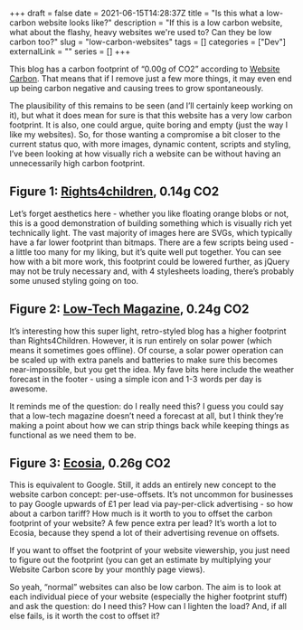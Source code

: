 +++
draft = false
date = 2021-06-15T14:28:37Z
title = "Is this what a low-carbon website looks like?"
description = "If this is a low carbon website, what about the flashy, heavy websites we're used to? Can they be low carbon too?"
slug = "low-carbon-websites"
tags = []
categories = ["Dev"]
externalLink = ""
series = []
+++

This blog has a carbon footprint of “0.00g of CO2” according to [Website Carbon](https://www.websitecarbon.com/website/well-made-uk/). That means that if I remove just a few more things, it may even end up being carbon negative and causing trees to grow spontaneously.

The plausibility of this remains to be seen (and I’ll certainly keep working on it), but what it does mean for sure is that this website has a very low carbon footprint. It is also, one could argue, quite boring and empty (just the way I like my websites). So, for those wanting a compromise a bit closer to the current status quo, with more images, dynamic content, scripts and styling, I’ve been looking at how visually rich a website can be without having an unnecessarily high carbon footprint.

## Figure 1: [Rights4children](https://rights4children.org.uk/), 0.14g CO2
Let’s forget aesthetics here - whether you like floating orange blobs or not, this is a good demonstration of building something which is visually rich yet technically light. The vast majority of images here are SVGs, which typically have a far lower footprint than bitmaps. There are a few scripts being used - a little too many for my liking, but it’s quite well put together. You can see how with a bit more work, this footprint could be lowered further, as jQuery may not be truly necessary and, with 4 stylesheets loading, there’s probably some unused styling going on too.

## Figure 2: [Low-Tech Magazine](https://solar.lowtechmagazine.com/), 0.24g CO2
It’s interesting how this super light, retro-styled blog has a higher footprint than Rights4Children. However, it is run entirely on solar power (which means it sometimes goes offline). Of course, a solar power operation can be scaled up with extra panels and batteries to make sure this becomes near-impossible, but you get the idea. My fave bits here include the weather forecast in the footer - using a simple icon and 1-3 words per day is awesome.

It reminds me of the question: do I really need this? I guess you could say that a low-tech magazine doesn’t need a forecast at all, but I think they’re making a point about how we can strip things back while keeping things as functional as we need them to be.

## Figure 3: [Ecosia](http://ecosia.org/), 0.26g CO2
This is equivalent to Google. Still, it adds an entirely new concept to the website carbon concept: per-use-offsets. It’s not uncommon for businesses to pay Google upwards of £1 per lead via pay-per-click advertising - so how about a carbon tariff? How much is it worth to you to offset the carbon footprint of your website? A few pence extra per lead? It’s worth a lot to Ecosia, because they spend a lot of their advertising revenue on offsets.

If you want to offset the footprint of your website viewership, you just need to figure out the footprint (you can get an estimate by multiplying your Website Carbon score by your monthly page views).

So yeah, “normal” websites can also be low carbon. The aim is to look at each individual piece of your website (especially the higher footprint stuff) and ask the question: do I need this? How can I lighten the load? And, if all else fails, is it worth the cost to offset it?
